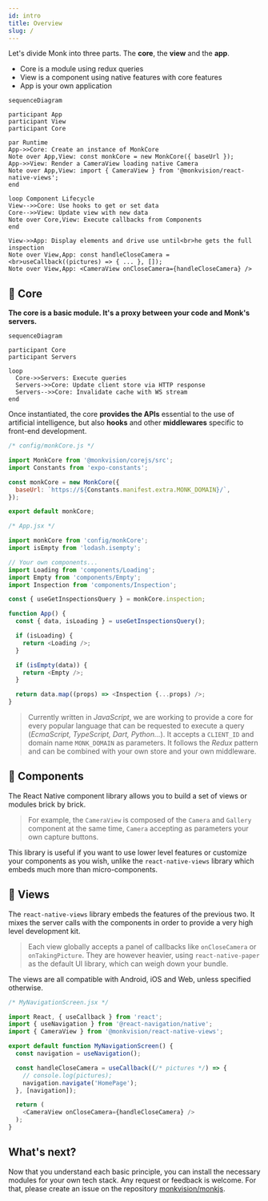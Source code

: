 ```yaml
---
id: intro
title: Overview
slug: /
---
```


Let's divide Monk into three parts. The **core**, the **view** and the **app**.

* Core is a module using redux queries
* View is a component using native features with core features
* App is your own application


``` mermaid
sequenceDiagram

participant App
participant View
participant Core

par Runtime
App->>Core: Create an instance of MonkCore
Note over App,View: const monkCore = new MonkCore({ baseUrl });
App->>View: Render a CameraView loading native Camera
Note over App,View: import { CameraView } from '@monkvision/react-native-views';
end

loop Component Lifecycle
View-->>Core: Use hooks to get or set data
Core-->>View: Update view with new data
Note over Core,View: Execute callbacks from Components
end

View->>App: Display elements and drive use until<br>he gets the full inspection
Note over View,App: const handleCloseCamera =<br>useCallback((pictures) => { ... }, []);
Note over View,App: <CameraView onCloseCamera={handleCloseCamera} />
```

## 🧿 Core

**The core is a basic module. It's a proxy between your code and Monk's servers.**

``` mermaid
sequenceDiagram

participant Core
participant Servers

loop
  Core->>Servers: Execute queries
  Servers->>Core: Update client store via HTTP response
  Servers-->>Core: Invalidate cache with WS stream
end
```

Once instantiated, the core **provides the APIs** essential to the use of artificial intelligence, but also **hooks** and other **middlewares** specific to front-end development.

``` javascript
/* config/monkCore.js */

import MonkCore from '@monkvision/corejs/src';
import Constants from 'expo-constants';

const monkCore = new MonkCore({
  baseUrl: `https://${Constants.manifest.extra.MONK_DOMAIN}/`,
});

export default monkCore;
```
``` javascript
/* App.jsx */

import monkCore from 'config/monkCore';
import isEmpty from 'lodash.isempty';

// Your own components...
import Loading from 'components/Loading';
import Empty from 'components/Empty';
import Inspection from 'components/Inspection';

const { useGetInspectionsQuery } = monkCore.inspection;

function App() {
  const { data, isLoading } = useGetInspectionsQuery();

  if (isLoading) {
    return <Loading />;
  }

  if (isEmpty(data)) {
    return <Empty />;
  }

  return data.map((props) => <Inspection {...props) />;
}
```

> Currently written in _JavaScript_, we are working to provide a core for every popular language that can be requested to execute a query (_EcmaScript, TypeScript, Dart, Python..._).
It accepts a `CLIENT_ID` and domain name `MONK_DOMAIN` as parameters. It follows the _Redux_ pattern and can be combined with your own store and your own middleware.

## 🧱 Components

The React Native component library allows you to build a set of views or modules brick by brick.

> For example, the `CameraView` is composed of the `Camera` and `Gallery` component at the same time, `Camera` accepting as parameters your own capture buttons.

This library is useful if you want to use lower level features or customize your components as you wish, unlike the `react-native-views` library which embeds much more than micro-components.

## 🚀 Views

The `react-native-views` library embeds the features of the previous two. It mixes the server calls with the components in order to provide a very high level development kit.

> Each view globally accepts a panel of callbacks like `onCloseCamera` or `onTakingPicture`. They are however heavier, using `react-native-paper` as the default UI library, which can weigh down your bundle.

The views are all compatible with Android, iOS and Web, unless specified otherwise.

``` javascript
/* MyNavigationScreen.jsx */

import React, { useCallback } from 'react';
import { useNavigation } from '@react-navigation/native';
import { CameraView } from '@monkvision/react-native-views';

export default function MyNavigationScreen() {
  const navigation = useNavigation();

  const handleCloseCamera = useCallback((/* pictures */) => {
    // console.log(pictures);
    navigation.navigate('HomePage');
  }, [navigation]);

  return (
    <CameraView onCloseCamera={handleCloseCamera} />
  );
}
```

## What's next?

Now that you understand each basic principle, you can install the necessary modules for your own tech stack.
Any request or feedback is welcome. For that, please create an issue on the repository [monkvision/monkjs](https://github.com/monkvision/monkjs/issues/new).
